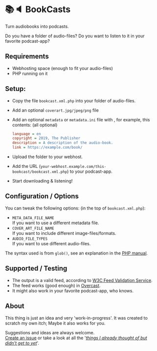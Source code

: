 📚🔈 BookCasts
==============

Turn audiobooks into podcasts.

Do you have a folder of audio-files?
Do you want to listen to it in your favorite podcast-app?


## Requirements
- Webhosting space (enough to fit your audio-files)
- PHP running on it


## Setup:
- Copy the file `bookcast.xml.php` into your folder of audio-files.
- Add an optional `coverart.jpg/jpeg/png` file
- Add an optional `metadata` or `metadata.ini` file with , for example, this contents: (all optional)
  ```ini
  language = en
  copyright = 2019, The Publisher
  description = A description of the audio-book.
  link = https://example.com/book/
  ```

- Upload the folder to your webhost.
- Add the URL (`your-webhost.example.com/this-bookcast/bookcast.xml.php`) to your podcast-app.
- Start downloading & listening!


## Configuration / Options
You can tweak the following options: (in the top of `bookcast.xml.php`):

- `META_DATA_FILE_NAME`  
	If you want to use a different metadata file.
- `COVER_ART_FILE_NAME`  
	If you want to include different image-files/formats.
- `AUDIO_FILE_TYPES`  
	If you want to use different audio-files.

The syntax used is from `glob()`, see an explanation in the  [PHP manual](https://www.php.net/manual/en/function.glob.php).


## Supported / Testing
- The output is a valid feed, according to [W3C Feed Validation Service](https://validator.w3.org/feed/).
- The feed works (good enough) in [Overcast](https://overcast.fm/).
- It might also work in your favorite podcast-app, who knows.


## About
This thing is just an idea and very 'work-in-progress'.
It was created to scratch my own itch; Maybe it also works for you.

Suggestions and ideas are always welcome.  
[Create an issue](https://github.com/elwinschmitz/bookcasts/issues/new)
 or take a look at all the '_[things I already thought of but didn't get to yet](https://github.com/elwinschmitz/bookcasts/projects)_'.
